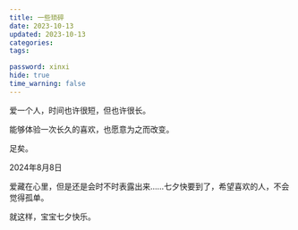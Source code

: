 ```yaml
---
title: 一些琐碎
date: 2023-10-13
updated: 2023-10-13
categories: 
tags:

password: xinxi
hide: true
time_warning: false
---
```


爱一个人，时间也许很短，但也许很长。

能够体验一次长久的喜欢，也愿意为之而改变。

足矣。

2024年8月8日

爱藏在心里，但是还是会时不时表露出来……七夕快要到了，希望喜欢的人，不会觉得孤单。

就这样，宝宝七夕快乐。

